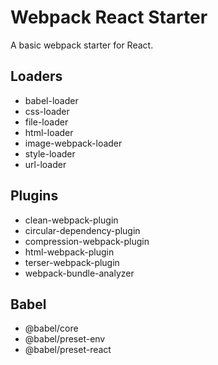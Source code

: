# Webpack React Starter

A basic webpack starter for React.

## Loaders

- babel-loader
- css-loader
- file-loader
- html-loader
- image-webpack-loader
- style-loader
- url-loader

## Plugins

- clean-webpack-plugin
- circular-dependency-plugin
- compression-webpack-plugin
- html-webpack-plugin
- terser-webpack-plugin
- webpack-bundle-analyzer

## Babel

- @babel/core
- @babel/preset-env
- @babel/preset-react
